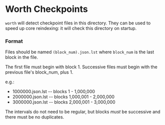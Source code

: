 # Worth Checkpoints

`worth` will detect checkpoint files in this directory. They can be used to speed up core reindexing: it will check this directory on startup.

### Format

Files should be named `(block_num).json.lst` where `block_num` is the last block in the file.

The first file must begin with block 1. Successive files must begin with the previous file's block_num, plus 1.

e.g.:

 - 1000000.json.lst -- blocks 1 - 1,000,000
 - 2000000.json.lst -- blocks 1,000,001 - 2,000,000
 - 3000000.json.lst -- blocks 2,000,001 - 3,000,000

The intervals do not need to be regular, but blocks *must* be successive and there must be no duplicates.
